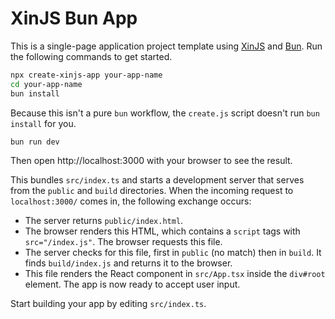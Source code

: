 # XinJS Bun App

This is a single-page application project template using [XinJS](https://xinjs.net) and [Bun](https://bun.sh/). Run the following commands to get started.

```sh
npx create-xinjs-app your-app-name
cd your-app-name
bun install
```

Because this isn't a pure `bun` workflow, the `create.js` script doesn't run `bun install` for you.

```sh
bun run dev
```

Then open http://localhost:3000 with your browser to see the result.

This bundles `src/index.ts` and starts a development server that serves from the `public` and `build` directories. When the incoming request to `localhost:3000/` comes in, the following exchange occurs:

- The server returns `public/index.html`.
- The browser renders this HTML, which contains a `script` tags with `src="/index.js"`. The browser requests this file.
- The server checks for this file, first in `public` (no match) then in `build`. It finds `build/index.js` and returns it to the browser.
- This file renders the React component in `src/App.tsx` inside the `div#root` element. The app is now ready to accept user input.

Start building your app by editing `src/index.ts`.
